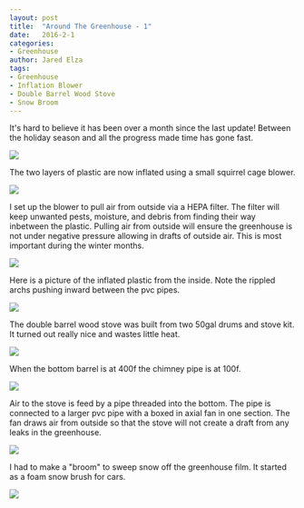 ```yaml
---
layout: post
title:  "Around The Greenhouse - 1"
date:   2016-2-1
categories:
- Greenhouse
author: Jared Elza
tags: 
- Greenhouse
- Inflation Blower
- Double Barrel Wood Stove
- Snow Broom
---
```

It's hard to believe it has been over a month since the last update! Between the holiday season and all the progress made time has gone fast.

[![](http://i.imgur.com/YcwP2tZh.jpg)](http://i.imgur.com/YcwP2tZ.jpg)

The two layers of plastic are now inflated using a small squirrel cage blower. 

[![](http://i.imgur.com/hdxP2p7h.jpg)](http://i.imgur.com/hdxP2p7.jpg)

I set up the blower to pull air from outside via a HEPA filter. 
The filter will keep unwanted pests, moisture, and debris from finding their way inbetween the plastic. 
Pulling air from outside will ensure the greenhouse is not under negative pressure allowing in drafts of outside air. 
This is most important during the winter months.  

[![](http://i.imgur.com/gihqs6Uh.jpg)](http://i.imgur.com/gihqs6U.jpg)

Here is a picture of the inflated plastic from the inside. 
Note the rippled archs pushing inward between the pvc pipes. 

[![](http://i.imgur.com/9GOLmUBh.jpg)](http://i.imgur.com/9GOLmUB.jpg)

The double barrel wood stove was built from two 50gal drums and stove kit. 
It turned out really nice and wastes little heat.

[![](http://i.imgur.com/MMS808lh.jpg)](http://i.imgur.com/MMS808l.jpg)

When the bottom barrel is at 400f the chimney pipe is at 100f. 

[![](http://i.imgur.com/EgJ5n0Oh.jpg)](http://i.imgur.com/EgJ5n0O.jpg)

Air to the stove is feed by a pipe threaded into the bottom. 
The pipe is connected to a larger pvc pipe with a boxed in axial fan in one section. 
The fan draws air from outside so that the stove will not create a draft from any leaks in the greenhouse. 

[![](http://i.imgur.com/fEnW0Cqh.jpg)](http://i.imgur.com/fEnW0Cq.jpg)

I had to make a "broom" to sweep snow off the greenhouse film. It started as a foam snow brush for cars.

[![](http://i.imgur.com/gd18Fxch.jpg)](http://i.imgur.com/gd18Fxc.jpg)

